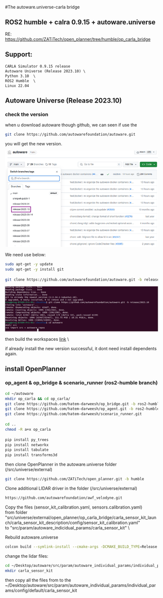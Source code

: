#The autoware.universe-carla bridge
## ROS2 humble + calra 0.9.15 + autoware.universe

RE: https://github.com/ZATiTech/open_planner/tree/humble/op_carla_bridge

## Support:

    CARLA Simulator 0.9.15 release 
    Autoware Universe (Release 2023.10) \ 
    Python 3.10  \
    ROS2 Humble  \
    Linux 22.04 


## Autoware Universe (Release 2023.10) 
### check the version 
when u download autoware though github, we can seen if use the 
```bash
git clone https://github.com/autowarefoundation/autoware.git 
```
you will get the new version. 

![autoware_release](https://github.com/ningdian112/jiaocheng/blob/f33c4e35bde97d8c440e0754eb5a3c2b66227f4b/240307/image/2024-03-07_15-05.png)

We need use below:
``` bash 
sudo apt-get -y update
sudo apt-get -y install git

git clone https://github.com/autowarefoundation/autoware.git -b release/2023.10
```
![the downloading](https://github.com/ningdian112/jiaocheng/blob/87c602ddf1f22c084793558dbb7b3ba8d995c7ea/240307/image/2024-03-07_15-14.png)

then build the workspaces [link](https://autowarefoundation.github.io/autoware-documentation/main/installation/autoware/source-installation/) \

if already install the new version successful, it dont need install dependents again. 


## install OpenPlanner

### op_agent & op_bridge & scenario_runner (ros2-humble branch) 

```bash
cd ~/autoware
mkdir op_carla && cd op_carla/
git clone https://github.com/hatem-darweesh/op_bridge.git -b ros2-humble
git clone https://github.com/hatem-darweesh/op_agent.git -b ros2-humble
git clone https://github.com/hatem-darweesh/scenario_runner.git

cd ..
chmod -R a+x op_carla

pip install py_trees
pip install networkx
pip install tabulate
pip install transforms3d
```
then clone OpenPlanner in the autoware.universe folder (/src/universe/external) 
```bash
git clone https://github.com/ZATiTech/open_planner.git -b humble
```

Clone additional LIDAR driver in the folder (/src/universe/external)

```bash
https://github.com/autowarefoundation/awf_velodyne.git
```
Copy the files (sensor_kit_calibration.yaml, sensors.calibration.yaml)  \
from folder "src/universe/external/open_planner/op_carla_bridge/carla_sensor_kit_launch/carla_sensor_kit_description/config/sensor_kit_calibration.yaml"  \
to "src/param/autoware_indicidual_params/carla_sensor_kit" \

Rebuild autoware.universe
```bash
colcon build --symlink-install --cmake-args -DCMAKE_BUILD_TYPE=Release
```


change the lidar files:
```bash
cd ~/Desktop/autoware/src/param/autoware_individual_params/individual_params/config/default
mkdir carla_sensor_kit
```

then copy all the files from 
to the ~/Desktop/autoware/src/param/autoware_individual_params/individual_params/config/default/carla_sensor_kit 



